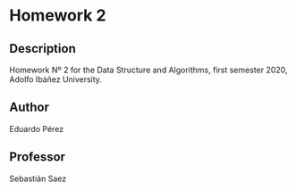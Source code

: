 # Homework 2

## Description
Homework Nº 2 for the Data Structure and Algorithms, first semester 2020, Adolfo Ibáñez University.

## Author
Eduardo Pérez

## Professor
Sebastián Saez
